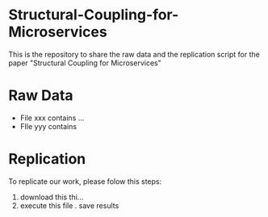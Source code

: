 # Structural-Coupling-for-Microservices


This is the repository to share the raw data and the replication script for the paper "Structural Coupling for Microservices" 


# Raw Data

* File xxx contains ... 
* FIle yyy contains

# Replication

To replicate our work, please folow this steps: 

1. download this thi... 
2. execute this file
. save results 
